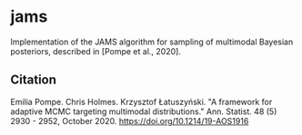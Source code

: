 # jams
Implementation of the JAMS algorithm for sampling of multimodal Bayesian posteriors, described in [Pompe et al., 2020].

## Citation
Emilia Pompe. Chris Holmes. Krzysztof Łatuszyński. "A framework for adaptive MCMC targeting multimodal distributions." Ann. Statist. 48 (5) 2930 - 2952, October 2020. https://doi.org/10.1214/19-AOS1916 
